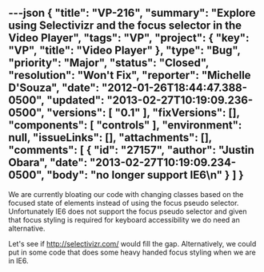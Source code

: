 ---json
{
  "title": "VP-216",
  "summary": "Explore using Selectivizr and the focus selector in the Video Player",
  "tags": "VP",
  "project": {
    "key": "VP",
    "title": "Video Player"
  },
  "type": "Bug",
  "priority": "Major",
  "status": "Closed",
  "resolution": "Won't Fix",
  "reporter": "Michelle D'Souza",
  "date": "2012-01-26T18:44:47.388-0500",
  "updated": "2013-02-27T10:19:09.236-0500",
  "versions": [
    "0.1"
  ],
  "fixVersions": [],
  "components": [
    "controls"
  ],
  "environment": null,
  "issueLinks": [],
  "attachments": [],
  "comments": [
    {
      "id": "27157",
      "author": "Justin Obara",
      "date": "2013-02-27T10:19:09.234-0500",
      "body": "no longer support IE6\n"
    }
  ]
}
---
We are currently bloating our code with changing classes based on the focused state of elements instead of using the focus pseudo selector. Unfortunately IE6 does not support the focus pseudo selector and given that focus styling is required for keyboard accessibility we do need an alternative.&#x20;

Let's see if <http://selectivizr.com/> would fill the gap. Alternatively, we could put in some code that does some heavy handed focus styling when we are in IE6.&#x20;

        